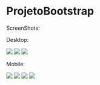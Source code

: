 # ProjetoBootstrap

ScreenShots:

Desktop:

![](https://i.imgur.com/2y2FRkh.png)
![](https://i.imgur.com/mIGH7Dc.png)
![](https://i.imgur.com/f66bsfs.png)

Mobile:

![](https://i.imgur.com/knIhemy.png)
![](https://i.imgur.com/SU15auY.png)
![](https://i.imgur.com/gS4qE4U.png)
![](https://i.imgur.com/w0C4dQ8.png)
